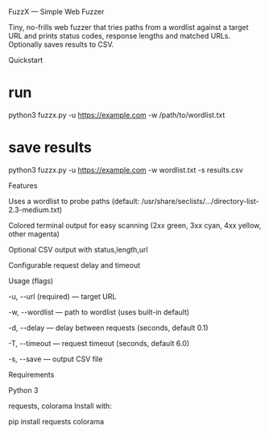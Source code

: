 FuzzX — Simple Web Fuzzer

Tiny, no-frills web fuzzer that tries paths from a wordlist against a target URL and prints status codes, response lengths and matched URLs. Optionally saves results to CSV.

Quickstart
# run
python3 fuzzx.py -u https://example.com -w /path/to/wordlist.txt

# save results
python3 fuzzx.py -u https://example.com -w wordlist.txt -s results.csv

Features

Uses a wordlist to probe paths (default: /usr/share/seclists/.../directory-list-2.3-medium.txt)

Colored terminal output for easy scanning (2xx green, 3xx cyan, 4xx yellow, other magenta)

Optional CSV output with status,length,url

Configurable request delay and timeout

Usage (flags)

-u, --url (required) — target URL

-w, --wordlist — path to wordlist (uses built-in default)

-d, --delay — delay between requests (seconds, default 0.1)

-T, --timeout — request timeout (seconds, default 6.0)

-s, --save — output CSV file

Requirements

Python 3

requests, colorama
Install with:

pip install requests colorama
